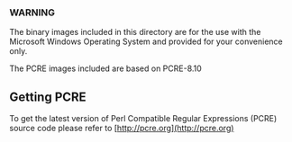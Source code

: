 ### WARNING ###The binary images included in this directory are for the use with the Microsoft WindowsOperating System and provided for your convenience only.The PCRE images included are based on PCRE-8.10## Getting PCRE ##To get the latest version of Perl Compatible Regular Expressions (PCRE) source codeplease refer to [http://pcre.org](http://pcre.org)